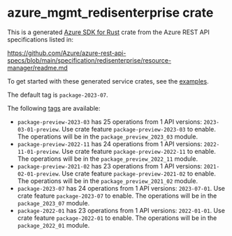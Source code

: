 # azure_mgmt_redisenterprise crate

This is a generated [Azure SDK for Rust](https://github.com/Azure/azure-sdk-for-rust) crate from the Azure REST API specifications listed in:

https://github.com/Azure/azure-rest-api-specs/blob/main/specification/redisenterprise/resource-manager/readme.md

To get started with these generated service crates, see the [examples](https://github.com/Azure/azure-sdk-for-rust/blob/main/services/README.md#examples).

The default tag is `package-2023-07`.

The following [tags](https://github.com/Azure/azure-sdk-for-rust/blob/main/services/tags.md) are available:

- `package-preview-2023-03` has 25 operations from 1 API versions: `2023-03-01-preview`. Use crate feature `package-preview-2023-03` to enable. The operations will be in the `package_preview_2023_03` module.
- `package-preview-2022-11` has 24 operations from 1 API versions: `2022-11-01-preview`. Use crate feature `package-preview-2022-11` to enable. The operations will be in the `package_preview_2022_11` module.
- `package-preview-2021-02` has 23 operations from 1 API versions: `2021-02-01-preview`. Use crate feature `package-preview-2021-02` to enable. The operations will be in the `package_preview_2021_02` module.
- `package-2023-07` has 24 operations from 1 API versions: `2023-07-01`. Use crate feature `package-2023-07` to enable. The operations will be in the `package_2023_07` module.
- `package-2022-01` has 23 operations from 1 API versions: `2022-01-01`. Use crate feature `package-2022-01` to enable. The operations will be in the `package_2022_01` module.